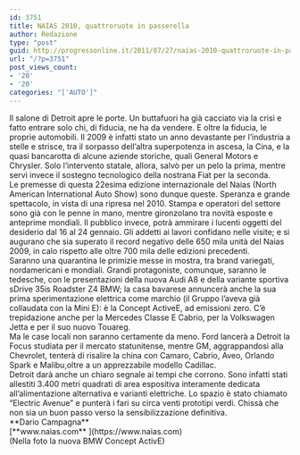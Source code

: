 ```yaml
---
id: 3751
title: NAIAS 2010, quattroruote in passerella
author: Redazione
type: "post"
guid: http://progressonline.it/2011/07/27/naias-2010-quattroruote-in-passerella/
url: "/?p=3751"
post_views_count:
- '20'
- '20'
categories: "['AUTO']"
---
```


<div>Il salone di Detroit apre le porte. Un buttafuori ha già cacciato via la crisi e fatto entrare solo chi, di fiducia, ne ha da vendere. E oltre la fiducia, le proprie automobili. Il 2009 è infatti stato un anno devastante per l’industria a stelle e strisce, tra il sorpasso dell’altra superpotenza in ascesa, la Cina, e la quasi bancarotta di alcune aziende storiche, quali General Motors e Chrysler. Solo l’intervento statale, allora, salvò per un pelo la prima, mentre servì invece il sostegno tecnologico della nostrana Fiat per la seconda. </div><div>Le premesse di questa 22esima edizione internazionale del Naias (North American International Auto Show) sono dunque queste. Speranza e grande spettacolo, in vista di una ripresa nel 2010. Stampa e operatori del settore sono già con le penne in mano, mentre gironzolano tra novità esposte e anteprime mondiali. Il pubblico invece, potrà ammirare i lucenti oggetti del desiderio dal 16 al 24 gennaio. Gli addetti ai lavori confidano nelle visite; e si augurano che sia superato il record negativo delle 650 mila unità del Naias 2009, in calo rispetto alle oltre 700 mila delle edizioni precedenti. </div><div> </div><div>Saranno una quarantina le primizie messe in mostra, tra brand variegati, nordamericani e mondiali. Grandi protagoniste, comunque, saranno le tedesche, con le presentazioni della nuova Audi A8 e della variante sportiva sDrive 35is Roadster Z4 BMW; la casa bavarese annuncerà anche la sua prima sperimentazione elettrica come marchio (il Gruppo l’aveva già collaudata con la Mini E): è la Concept ActiveE, ad emissioni zero. C’è trepidazione anche per la Mercedes Classe E Cabrio, per la Volkswagen Jetta e per il suo nuovo Touareg. </div><div>Ma le case locali non saranno certamente da meno. Ford lancerà a Detroit la Focus studiata per il mercato statunitense, mentre GM, aggrappandosi alla Chevrolet, tenterà di risalire la china con Camaro, Cabrio, Aveo, Orlando Spark e Malibu,oltre a un apprezzabile modello Cadillac. </div><div> </div><div>Detroit darà anche un chiaro segnale ai tempi che corrono. Sono infatti stati allestiti 3.400 metri quadrati di area espositiva interamente dedicata all’alimentazione alternativa e varianti elettriche. Lo spazio è stato chiamato “Electric Avenue” e punterà i fari su circa venti prototipi verdi. Chissà che non sia un buon passo verso la sensibilizzazione definitiva. </div><div> </div><div>**Dario Campagna**</div><div> </div><div>[**www.naias.com** ](https://www.naias.com)</div><div> </div><div>(Nella foto la nuova BMW Concept ActivE)</div>